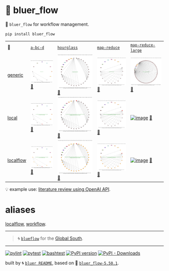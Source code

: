 # 📜 bluer_flow

📜 `bluer_flow` for workflow management.

```bash
pip install bluer_flow
```

|   |   |   |   |   |
| --- | --- | --- | --- | --- |
| 📜 | [`a-bc-d`](./patterns/a-bc-d.dot) | [`hourglass`](./patterns/hourglass.dot) | [`map-reduce`](./patterns/map-reduce.dot) | [`map-reduce-large`](./patterns/map-reduce-large.dot) |
| [generic](./bluer_flow/workflow/runners/generic.py) | [![image](https://github.com/kamangir/assets/blob/main/bluer_flow-generic-a-bc-d/workflow.gif?raw=true&random=p8fhrpa299qv8wli)](https://github.com/kamangir/assets/blob/main/bluer_flow-generic-a-bc-d/workflow.gif?raw=true&random=p8fhrpa299qv8wli) [🔗](https://github.com/kamangir/assets/blob/main/bluer_flow-generic-a-bc-d/workflow.gif?raw=true&random=p8fhrpa299qv8wli) | [![image](https://github.com/kamangir/assets/blob/main/bluer_flow-generic-hourglass/workflow.gif?raw=true&random=thtez27ql2rhhv0w)](https://github.com/kamangir/assets/blob/main/bluer_flow-generic-hourglass/workflow.gif?raw=true&random=thtez27ql2rhhv0w) [🔗](https://github.com/kamangir/assets/blob/main/bluer_flow-generic-hourglass/workflow.gif?raw=true&random=thtez27ql2rhhv0w) | [![image](https://github.com/kamangir/assets/blob/main/bluer_flow-generic-map-reduce/workflow.gif?raw=true&random=98e7q8cy8lp95xhq)](https://github.com/kamangir/assets/blob/main/bluer_flow-generic-map-reduce/workflow.gif?raw=true&random=98e7q8cy8lp95xhq) [🔗](https://github.com/kamangir/assets/blob/main/bluer_flow-generic-map-reduce/workflow.gif?raw=true&random=98e7q8cy8lp95xhq) | [![image](https://github.com/kamangir/assets/blob/main/bluer_flow-generic-map-reduce-large/workflow.gif?raw=true&random=cvc8ruewp4vj1q09)](https://github.com/kamangir/assets/blob/main/bluer_flow-generic-map-reduce-large/workflow.gif?raw=true&random=cvc8ruewp4vj1q09) [🔗](https://github.com/kamangir/assets/blob/main/bluer_flow-generic-map-reduce-large/workflow.gif?raw=true&random=cvc8ruewp4vj1q09) |
| [local](./bluer_flow/workflow/runners/local.py) | [![image](https://github.com/kamangir/assets/blob/main/bluer_flow-local-a-bc-d/workflow.gif?raw=true&random=06rwzskj8uw7ru2q)](https://github.com/kamangir/assets/blob/main/bluer_flow-local-a-bc-d/workflow.gif?raw=true&random=06rwzskj8uw7ru2q) [🔗](https://github.com/kamangir/assets/blob/main/bluer_flow-local-a-bc-d/workflow.gif?raw=true&random=06rwzskj8uw7ru2q) | [![image](https://github.com/kamangir/assets/blob/main/bluer_flow-local-hourglass/workflow.gif?raw=true&random=84lusdljquavlsio)](https://github.com/kamangir/assets/blob/main/bluer_flow-local-hourglass/workflow.gif?raw=true&random=84lusdljquavlsio) [🔗](https://github.com/kamangir/assets/blob/main/bluer_flow-local-hourglass/workflow.gif?raw=true&random=84lusdljquavlsio) | [![image](https://github.com/kamangir/assets/blob/main/bluer_flow-local-map-reduce/workflow.gif?raw=true&random=e6n31e7waotx083t)](https://github.com/kamangir/assets/blob/main/bluer_flow-local-map-reduce/workflow.gif?raw=true&random=e6n31e7waotx083t) [🔗](https://github.com/kamangir/assets/blob/main/bluer_flow-local-map-reduce/workflow.gif?raw=true&random=e6n31e7waotx083t) | [![image](https://github.com/kamangir/assets/blob/main/bluer_flow-local-map-reduce-large/workflow.gif?raw=true&random=v2gljpt4plr8ien1)](https://github.com/kamangir/assets/blob/main/bluer_flow-local-map-reduce-large/workflow.gif?raw=true&random=v2gljpt4plr8ien1) [🔗](https://github.com/kamangir/assets/blob/main/bluer_flow-local-map-reduce-large/workflow.gif?raw=true&random=v2gljpt4plr8ien1) |
| [localflow](./bluer_flow/workflow/runners/localflow/runner.py) | [![image](https://github.com/kamangir/assets/blob/main/bluer_flow-localflow-a-bc-d/workflow.gif?raw=true&random=eunne2z4xc7gz11u)](https://github.com/kamangir/assets/blob/main/bluer_flow-localflow-a-bc-d/workflow.gif?raw=true&random=eunne2z4xc7gz11u) [🔗](https://github.com/kamangir/assets/blob/main/bluer_flow-localflow-a-bc-d/workflow.gif?raw=true&random=eunne2z4xc7gz11u) | [![image](https://github.com/kamangir/assets/blob/main/bluer_flow-localflow-hourglass/workflow.gif?raw=true&random=8v6xmpbyrxddm59m)](https://github.com/kamangir/assets/blob/main/bluer_flow-localflow-hourglass/workflow.gif?raw=true&random=8v6xmpbyrxddm59m) [🔗](https://github.com/kamangir/assets/blob/main/bluer_flow-localflow-hourglass/workflow.gif?raw=true&random=8v6xmpbyrxddm59m) | [![image](https://github.com/kamangir/assets/blob/main/bluer_flow-localflow-map-reduce/workflow.gif?raw=true&random=rhbne3xyhfue8bvn)](https://github.com/kamangir/assets/blob/main/bluer_flow-localflow-map-reduce/workflow.gif?raw=true&random=rhbne3xyhfue8bvn) [🔗](https://github.com/kamangir/assets/blob/main/bluer_flow-localflow-map-reduce/workflow.gif?raw=true&random=rhbne3xyhfue8bvn) | [![image](https://github.com/kamangir/assets/blob/main/bluer_flow-localflow-map-reduce-large/workflow.gif?raw=true&random=c16kuq0cm71pu2q4)](https://github.com/kamangir/assets/blob/main/bluer_flow-localflow-map-reduce-large/workflow.gif?raw=true&random=c16kuq0cm71pu2q4) [🔗](https://github.com/kamangir/assets/blob/main/bluer_flow-localflow-map-reduce-large/workflow.gif?raw=true&random=c16kuq0cm71pu2q4) |

💡 example use: [literature review using OpenAI API](https://github.com/kamangir/openai-commands/tree/main/openai_commands/literature_review).

# aliases

[localflow](./bluer_flow/docs/aliases/localflow.md), 
[workflow](./bluer_flow/docs/aliases/workflow.md).


---

> 🌀 [`blueflow`](https://github.com/kamangir/notebooks-and-scripts) for the [Global South](https://github.com/kamangir/bluer-south).

---


[![pylint](https://github.com/kamangir/bluer-flow/actions/workflows/pylint.yml/badge.svg)](https://github.com/kamangir/bluer-flow/actions/workflows/pylint.yml) [![pytest](https://github.com/kamangir/bluer-flow/actions/workflows/pytest.yml/badge.svg)](https://github.com/kamangir/bluer-flow/actions/workflows/pytest.yml) [![bashtest](https://github.com/kamangir/bluer-flow/actions/workflows/bashtest.yml/badge.svg)](https://github.com/kamangir/bluer-flow/actions/workflows/bashtest.yml) [![PyPI version](https://img.shields.io/pypi/v/bluer-flow.svg)](https://pypi.org/project/bluer-flow/) [![PyPI - Downloads](https://img.shields.io/pypi/dd/bluer-flow)](https://pypistats.org/packages/bluer-flow)

built by 🌀 [`bluer README`](https://github.com/kamangir/bluer-objects/tree/main/bluer_objects/README), based on 📜 [`bluer_flow-5.50.1`](https://github.com/kamangir/bluer-flow).
